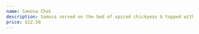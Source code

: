 ```yaml
---
name: Samosa Chat
description: Samosa served on the bed of spiced chickpeas & topped with chutneys... Yummy!!!!
price: $12.50
---
```

